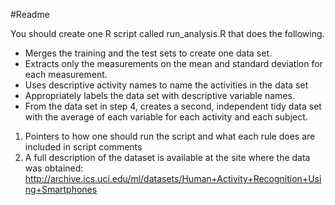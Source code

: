 #Readme

You should create one R script called run_analysis.R that does the following.

- Merges the training and the test sets to create one data set.
- Extracts only the measurements on the mean and standard deviation for each measurement.
- Uses descriptive activity names to name the activities in the data set
- Appropriately labels the data set with descriptive variable names.
- From the data set in step 4, creates a second, independent tidy data set with the average of each variable for each activity and each subject.

1. Pointers to how one should run the script and what each rule does are included in script comments
2. A full description of the dataset is available at the site where the data was obtained: http://archive.ics.uci.edu/ml/datasets/Human+Activity+Recognition+Using+Smartphones
